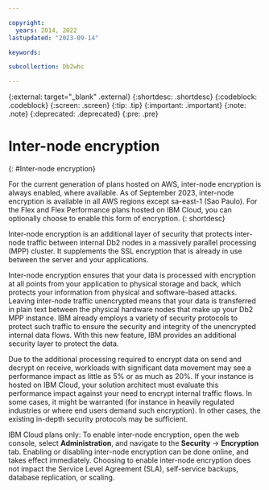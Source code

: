```yaml
---

copyright:
  years: 2014, 2022
lastupdated: "2023-09-14"

keywords:

subcollection: Db2whc

---
```


<!-- Attribute definitions --> 
{:external: target="_blank" .external}
{:shortdesc: .shortdesc}
{:codeblock: .codeblock}
{:screen: .screen}
{:tip: .tip}
{:important: .important}
{:note: .note}
{:deprecated: .deprecated}
{:pre: .pre}

# Inter-node encryption
{: #Inter-node encryption}

For the current generation of plans hosted on AWS, inter-node encryption is always enabled, where available. As of September 2023, inter-node encryption is available in all AWS regions except sa-east-1 (Sao Paulo). For the Flex and Flex Performance plans hosted on IBM Cloud, you can optionally choose to enable this form of encryption.
{: shortdesc}

Inter-node encryption is an additional layer of security that protects inter-node traffic between internal Db2 nodes in a massively parallel processing (MPP) cluster. It supplements the SSL encryption that is already in use between the server and your applications.

Inter-node encryption ensures that your data is processed with encryption at all points from your application to physical storage and back, which protects your information from physical and software-based attacks. Leaving inter-node traffic unencrypted means that your data is transferred in plain text between the physical hardware nodes that make up your Db2 MPP instance.  IBM already employs a variety of security protocols to protect such traffic to ensure the security and integrity of the unencrypted internal data flows. With this new feature, IBM provides an additional security layer to protect the data.

Due to the additional processing required to encrypt data on send and decrypt on receive, workloads with significant data movement may see a performance impact as little as 5% or as much as 20%.  If your instance is hosted on IBM Cloud, your solution architect must evaluate this performance impact against your need to encrypt internal traffic flows. In some cases, it might be warranted (for instance in heavily regulated industries or where end users demand such encryption). In other cases, the existing in-depth security protocols may be sufficient. 

IBM Cloud plans only: To enable inter-node encryption, open the web console, select **Administration**, and navigate to the **Security** -> **Encryption** tab. Enabling or disabling inter-node encryption can be done online, and takes effect immediately. Choosing to enable inter-node encryption does not impact the Service Level Agreement (SLA), self-service backups, database replication, or scaling.
